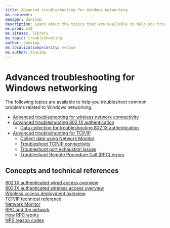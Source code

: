 ```yaml
---
title: Advanced troubleshooting for Windows networking
ms.reviewer: 
manager: dansimp
description: Learn about the topics that are available to help you troubleshoot common problems related to Windows networking.
ms.prod: w10
ms.sitesec: library
ms.topic: troubleshooting
author: dansimp
ms.localizationpriority: medium
ms.author: dansimp
---
```


# Advanced troubleshooting for Windows networking

The following topics are available to help you troubleshoot common problems related to Windows networking.

- [Advanced troubleshooting for wireless network connectivity](advanced-troubleshooting-wireless-network-connectivity.md)
- [Advanced troubleshooting 802.1X authentication](advanced-troubleshooting-802-authentication.md)
    - [Data collection for troubleshooting 802.1X authentication](data-collection-for-802-authentication.md)
- [Advanced troubleshooting for TCP/IP](troubleshoot-tcpip.md)
    - [Collect data using Network Monitor](troubleshoot-tcpip-netmon.md)
    - [Troubleshoot TCP/IP connectivity](troubleshoot-tcpip-connectivity.md)
    - [Troubleshoot port exhaustion issues](troubleshoot-tcpip-port-exhaust.md)
    - [Troubleshoot Remote Procedure Call (RPC) errors](troubleshoot-tcpip-rpc-errors.md)

## Concepts and technical references

[802.1X authenticated wired access overview](/previous-versions/windows/it-pro/windows-server-2012-R2-and-2012/hh831831(v=ws.11))<br>
[802.1X authenticated wireless access overview](/previous-versions/windows/it-pro/windows-server-2012-R2-and-2012/hh994700(v%3dws.11))<br>
[Wireless cccess deployment overview](/windows-server/networking/core-network-guide/cncg/wireless/b-wireless-access-deploy-overview)<br>
[TCP/IP technical reference](/previous-versions/windows/it-pro/windows-server-2008-R2-and-2008/dd379473(v=ws.10))<br>
[Network Monitor](/windows/desktop/netmon2/network-monitor)<br>
[RPC and the network](/windows/desktop/rpc/rpc-and-the-network)<br>
[How RPC works](/windows/desktop/rpc/how-rpc-works)<br>
[NPS reason codes](/previous-versions/windows/it-pro/windows-server-2008-R2-and-2008/dd197570(v=ws.10))<br>